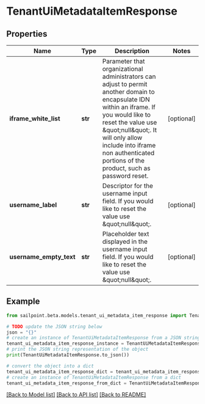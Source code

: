 # TenantUiMetadataItemResponse


## Properties

Name | Type | Description | Notes
------------ | ------------- | ------------- | -------------
**iframe_white_list** | **str** | Parameter that organizational administrators can adjust to permit another domain to encapsulate IDN within an iframe. If you would like to reset the value use \&quot;null\&quot;. It will only allow include into iframe non authenticated portions of the product, such as password reset. | [optional] 
**username_label** | **str** | Descriptor for the username input field. If you would like to reset the value use \&quot;null\&quot;. | [optional] 
**username_empty_text** | **str** | Placeholder text displayed in the username input field. If you would like to reset the value use \&quot;null\&quot;. | [optional] 

## Example

```python
from sailpoint.beta.models.tenant_ui_metadata_item_response import TenantUiMetadataItemResponse

# TODO update the JSON string below
json = "{}"
# create an instance of TenantUiMetadataItemResponse from a JSON string
tenant_ui_metadata_item_response_instance = TenantUiMetadataItemResponse.from_json(json)
# print the JSON string representation of the object
print(TenantUiMetadataItemResponse.to_json())

# convert the object into a dict
tenant_ui_metadata_item_response_dict = tenant_ui_metadata_item_response_instance.to_dict()
# create an instance of TenantUiMetadataItemResponse from a dict
tenant_ui_metadata_item_response_from_dict = TenantUiMetadataItemResponse.from_dict(tenant_ui_metadata_item_response_dict)
```
[[Back to Model list]](../README.md#documentation-for-models) [[Back to API list]](../README.md#documentation-for-api-endpoints) [[Back to README]](../README.md)


